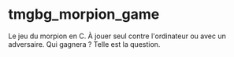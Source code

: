# tmgbg_morpion_game
Le jeu du morpion en C. À jouer seul contre l'ordinateur ou avec un adversaire. Qui gagnera ? Telle est la question.
